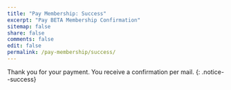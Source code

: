 ```yaml
---
title: "Pay Membership: Success"
excerpt: "Pay BETA Membership Confirmation"
sitemap: false
share: false
comments: false
edit: false
permalink: /pay-membership/success/
---
```


Thank you for your payment. You receive a confirmation per mail.
{: .notice--success}
